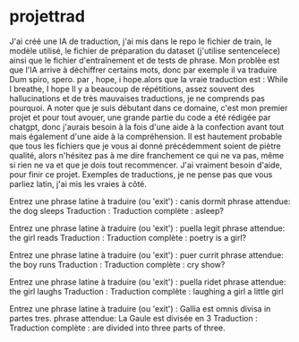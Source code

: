 # projettrad
J'ai créé une IA de traduction, j'ai mis dans le repo le fichier de train, le modèle utilisé, le fichier de préparation du dataset (j'utilise sentenceîece) ainsi que le fichier d'entraînement et de tests de phrase.
Mon problèe est que l'IA arrive à déchiffrer certains mots, donc par exemple il va traduire Dum spiro, spero. par , hope, i hope.alors que la vraie traduction est : While I breathe, I hope
Il y a beaucoup de répétitions, assez souvent des hallucinations et de très mauvaises traductions, je ne comprends pas pourquoi.
A noter que je suis débutant dans ce domaine, c'est mon premier projet et pour tout avouer, une grande partie du code a été rédigée par chatgpt, donc j'aurais besoin à la fois d'une aide à la confection avant tout mais également d'une aide à la compréhension.
Il est hautement probable que tous les fichiers que je vous ai donné précédemment soient de piètre qualité, alors n'hésitez pas à me dire franchement ce qui ne va pas, même si rien ne va et que je dois tout recommencer.
J'ai vraiment besoin d'aide, pour finir ce projet.
Exemples de traductions, je ne pense pas que vous parliez latin, j'ai mis les vraies à côté.

Entrez une phrase latine à traduire (ou 'exit') : canis dormit phrase attendue: the dog sleeps
 Traduction :
Traduction complète : asleep?

Entrez une phrase latine à traduire (ou 'exit') : puella legit phrase attendue: the girl reads
 Traduction :
Traduction complète : poetry is a girl?

Entrez une phrase latine à traduire (ou 'exit') : puer  currit phrase attendue:  the boy runs
 Traduction :
Traduction complète : cry show?

Entrez une phrase latine à traduire (ou 'exit') : puella ridet phrase attendue:  the girl laughs
 Traduction :
Traduction complète : laughing a girl a little girl

Entrez une phrase latine à traduire (ou 'exit') : Gallia est omnis divisa in partes tres. phrase attendue: La Gaule est divisée en 3
 Traduction :
Traduction complète : are divided into three parts of three.
